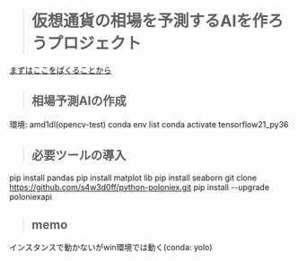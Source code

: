># 仮想通貨の相場を予測するAIを作ろうプロジェクト
[まずはここをぱくることから](https://premium.aidemy.net/magazine/entry/2018/08/23/195247)

>## 相場予測AIの作成
環境: amd1dl(opencv-test)
conda env list
conda activate tensorflow21_py36

>## 必要ツールの導入 
pip install pandas
pip install matplot lib
pip install seaborn
git clone https://github.com/s4w3d0ff/python-poloniex.git
pip install --upgrade poloniexapi

>## memo
インスタンスで動かないがwin環境では動く(conda: yolo)
